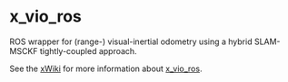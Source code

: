 # x_vio_ros

ROS wrapper for (range-) visual-inertial odometry using a hybrid SLAM-MSCKF tightly-coupled approach.

See the [xWiki](https://github.com/jpl-x/x/wiki) for more information about [x_vio_ros](https://github.com/jpl-x/x/wiki/xvio-ros).
